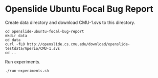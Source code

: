 # Openslide Ubuntu Focal Bug Report

Create data directory and download CMU-1.svs to this directory.

```
cd openslide-ubuntu-focal-bug-report
mkdir data
cd data
curl -fLO http://openslide.cs.cmu.edu/download/openslide-testdata/Aperio/CMU-1.svs
cd ..
```

Run experiments.

```bash
./run-experiments.sh
```
